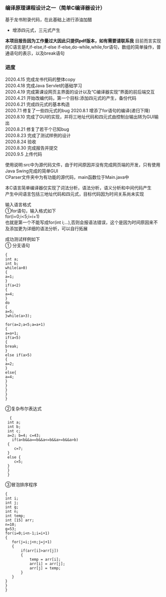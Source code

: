 ### 编译原理课程设计之一（简单C编译器设计）

基于龙书附录代码，在此基础上进行添油加醋

- 增添四元式，三元式产生
  
 **本项目报告因为工作量过大因此只提供pdf版本，如有需要请联系我**
目前而言实现的C语言是if,if-else,if-else if-else,do-while,while,for语句，数组的简单操作，普通语句的表示，以及break语句  


### 进度
2020.4.15 完成龙书代码的整体copy  
2020.4.18 完成Java Servlet的基础学习  
2020.4.19 完成第课设网页主界面的设计以及“C编译器实现”界面的前后端交互      
2020.4.21 开始改编代码，第一个目标:添加四元式的产生，备份代码  
2020.6.21 完成四元式的基本构造  
2020.7.1 修复了一些四元式的bug 
2020.8.1 增添了for语句的编译(递归下降)  
2020.8.10 完成了GUI的实现，并将三地址代码和四元式由控制台输出转为GUI输出  
2020.8.21 修复了若干个已知bug  
2020.8.23 完成了测试样例的设计  
2020.8.24 验收  
2020.8.30 完成报告并提交  
2020.9.5 上传代码  


使用说明:src中为源代码文件，由于时间原因并没有完成网页端的开发，只有使用Java Swing完成的简单GUI  
CParser文件夹中为有功能的源代码，main函数位于Main.java中    
  
本C语言简单编译器仅实现了词法分析，语法分析，语义分析和中间代码产生  
产生中间语言包括三地址代码和四元式，目标代码因为时间关系尚未实现  

输入语言格式  
①for语句，输入格式如下  
for(i=0;i<5;i=i+1)  
也就是第一个不能写成for(int i;...),否则会报语法错误，这个是因为时间原因来不及添加更为详细的语法分析，可以自行拓展  

成功测试样例如下  
① 分支语句  
```
{
int a;
int b;
while(a>0)
{
a=1;	
}
if(a<2) 
{
a=4;
}
do
{
a=5;
}while(a>3);

for(a=2;a<5;a=a+1)
{
a=a+1;
if(a<5)
{
break;
}
else if(a>5)
{
a=2;
}
else{
a=4;
}
}
}
}
}
```

②复杂布尔表达式
```
  {
 int a;
 int b;
 int c;
 a=2; b=4; c=43;
   if(a<b&&a==b&&a<=b&&a>=b&&a>b)
 {
	c=7;
 }
 else {
    c=5;
 }
 }
 }
 ```
 
 ③冒泡排序程序
 ```
 { 
int i;
int j;
int g;
int n;
int temp;
int [15] arr;
n=10;
g=53;
for(i=0;i<n-1;i=i+1)
{
	for(j=i;j<n;j=j+1)
	{
		if(arr[i]>arr[j])
		{
			temp = arr[i];
			arr[i] = arr[j];
			arr[j] = temp;
		}
	}
 }
 }
 }
 
 ```
 
